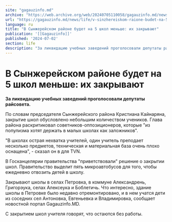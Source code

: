 ```yaml
---
site: "gagauzinfo.md"
archive: "https://web.archive.org/web/20240705110058/gagauzinfo.md/news/life/v-sinzhereiskom-raione-budet-na-5-shkol-menshe-ih-zakrivayut"
url: "https://gagauzinfo.md/news/life/v-sinzhereiskom-raione-budet-na-5-shkol-menshe-ih-zakrivayut"
language: ru
title: "В Сынжерейском районе будет на 5 школ меньше: их закрывают"
publication: '[[Gagauzinfo]]'
published: '2024-07-02'
section: life
description: "За ликвидацию учебных заведений проголосовали депутаты райсовета."
---
```


# В Сынжерейском районе будет на 5 школ меньше: их закрывают

**За ликвидацию учебных заведений проголосовали депутаты райсовета.**

По словам председателя Сынжерейского района Кристиана Кайнаряна, закрытие школ обусловлено небольшим количеством учеников. Глава района раскритиковал советников-оппозиционеров, которые "из популизма хотят держать в малых школах как заложников".

"В школах острая нехватка учителей, один учитель преподает несколько предметов, техническая и материальная база очень плохо оснащена", - сказал он в для TVN.

В Госканцелярии правительства "приветствовали" решение о закрытии школ. Правительство выделит пять микроавтобусов для того, чтобы ежедневно отвозить детей в школу.

Закрывают школы в селах Петровка, в коммуне Александрень, Григорэука, селах Алексеука и Боблетичь. Что интересно, здание школы в Петровке было недавно отремонтировано, и в нем учатся дети из соседних сел Антоновка, Евгеньевка и Владимировка, сообщает новостной портал Gagauzinfo.MD.

С закрытием школ учителя говорят, что остаются без работы.